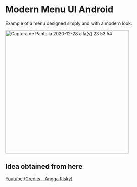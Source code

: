 # Modern Menu UI Android

Example of a menu designed simply and with a modern look.


<img width="391" alt="Captura de Pantalla 2020-12-28 a la(s) 23 53 54" src="https://user-images.githubusercontent.com/17596129/103255453-215b7380-4968-11eb-8588-c783d66da47c.png">

## Idea obtained from here
[Youtube (Credits - Angga Risky)](https://www.youtube.com/watch?v=Ca7Te545ELU&feature=emb_rel_pause&ab_channel=AnggaRisky)
